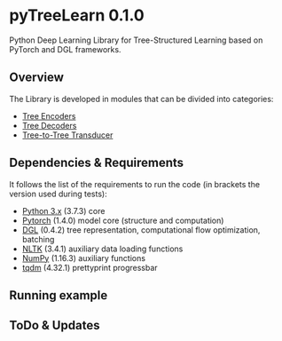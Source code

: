 # pyTreeLearn 0.1.0
Python Deep Learning Library for Tree-Structured Learning based on PyTorch and DGL frameworks.

## Overview
The Library is developed in modules that can be divided into categories:

- [Tree Encoders](treeLSTM/)
- [Tree Decoders](TreeDecoder/)
- [Tree-to-Tree Transducer](Tree2Tree/)

## Dependencies & Requirements
It follows the list of the requirements to run the code (in brackets the version used during tests):

- [Python 3.x](https://www.python.org/) (3.7.3)  core
- [Pytorch](https://github.com/pytorch/pytorch) (1.4.0) model core (structure and computation)
- [DGL](https://github.com/dmlc/dgl) (0.4.2) tree representation, computational flow optimization, batching
- [NLTK](https://github.com/nltk/nltk) (3.4.1)  auxiliary data loading functions
- [NumPy](https://github.com/numpy/numpy) (1.16.3)  auxiliary functions
- [tqdm](https://github.com/tqdm/tqdm) (4.32.1) prettyprint progressbar

## Running example

## ToDo & Updates
